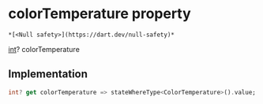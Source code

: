 


# colorTemperature property




    *[<Null safety>](https://dart.dev/null-safety)*




[int](https://api.flutter.dev/flutter/dart-core/int-class.html)? colorTemperature
  







## Implementation

```dart
int? get colorTemperature => stateWhereType<ColorTemperature>().value;
```








